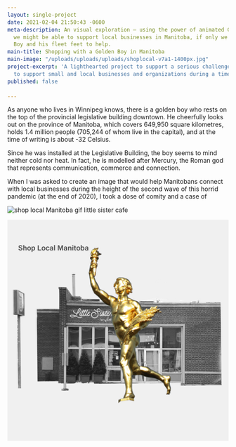 ```yaml
---
layout: single-project
date: 2021-02-04 21:50:43 -0600
meta-description: An visual exploration — using the power of animated GIFs — of how
  we might be able to support local businesses in Manitoba, if only we had the Golden
  Boy and his fleet feet to help.
main-title: Shopping with a Golden Boy in Manitoba
main-image: "/uploads/uploads/uploads/shoplocal-v7a1-1400px.jpg"
project-excerpt: 'A lighthearted project to support a serious challenge: the need
  to support small and local businesses and organizations during a time of deep pandemic.'
published: false

---
```

As anyone who lives in Winnipeg knows, there is a golden boy who rests on the top of the provincial legislative building downtown. He cheerfully looks out on the province of Manitoba, which covers 649,950 square kilometres, holds 1.4 million people (705,244 of whom live in the capital), and at the time of writing is about -32 Celsius.

Since he was installed at the Legislative Building, the boy seems to mind neither cold nor heat. In fact, he is modelled after Mercury, the Roman god that represents communication, commerce and connection. 

When I was asked to create an image that would help Manitobans connect with local businesses during the height of the second wave of this horrid pandemic (at the end of 2020), I took a dose of comity and a case of 

![shop local Manitoba gif little sister cafe ](/uploads/uploads/uploads/shop-local-manitoba-boardman-1080-animation.gif "Shop Local Manitoba")

![shop local Manitoba golden boy in front of little sister](/uploads/uploads/uploads/shop-local-manitoba-boardman-1080-still1.jpeg "Shop Local Manitoba")
